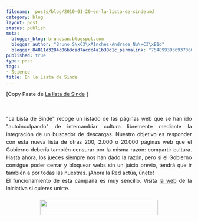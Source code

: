 ```yaml
--- 
filename: _posts/blog/2010-01-20-en-la-lista-de-sinde.md
category: blog
layout: post
status: publish
meta: 
  blogger_blog: brunosan.blogspot.com
  blogger_author: "Bruno S\xC3\xA1nchez-Andrade Nu\xC3\xB1o"
  blogger_84811d3284c06b3cad7acdc4a1b30d1c_permalink: "7548993936937360607"
published: true
type: post
tags: 
- Science
title: En la Lista de Sinde
---
```

[Copy Paste de <a href="https://lalistadesinde.net/">La lista de Sinde</a>&nbsp;]<br /><br /><span style="font-family:'Lucida Grande', Verdana, sans-serif;font-size:12px;"></span><br /><div style="line-height:1.5em;text-align:justify;text-indent:0;">"La Lista de Sinde" recoge un listado de las páginas web que se han ido "autoinculpando" de intercambiar cultura libremente mediante la integración de un buscador de descargas. Nuestro objetivo es responder con esta nueva lista de otras 200, 2.000 o 20.000 páginas web que el Gobierno debería también censurar por la misma razón: compartir cultura. Hasta ahora, los jueces siempre nos han dado la razón, pero si el Gobierno consigue poder cerrar y bloquear webs sin un juicio previo, tendrá que ir también a por todas las nuestras. ¡Ahora la Red actúa, únete!<br /></div><div style="line-height:1.5em;text-align:justify;text-indent:0;">El funcionamiento de esta campaña es muy sencillo. Visita <a href="https://lalistadesinde.net/">la web</a>&nbsp;de la iniciativa si quieres unirte.<br /></div><div style="line-height:1.5em;text-align:justify;text-indent:0;"><br /></div><div class="separator" style="clear:both;text-align:center;"><a href="https://lalistadesinde.net/"><img border="0" height="41" src="https://1.bp.blogspot.com/_I9rCc9BaIkw/S1eocBtLcNI/AAAAAAAAC3Q/62dAioRp4Ms/s320/oajdhaacc.jpeg" width="320" /></a><br /></div><div style="line-height:1.5em;text-align:justify;text-indent:0;"><br /></div>
